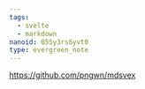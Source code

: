 ```yaml
---
tags:
  - svelte
  - markdown
nanoid: 055y3rs6yvt0
type: evergreen_note
---
```

https://github.com/pngwn/mdsvex
